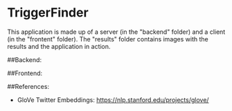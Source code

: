 # TriggerFinder

This application is made up of a server (in the "backend" folder) and a client (in the "frontent" folder). The "results" folder contains images with the results and the application in action.

##Backend:

##Frontend:

##References:
- GloVe Twitter Embeddings: https://nlp.stanford.edu/projects/glove/
